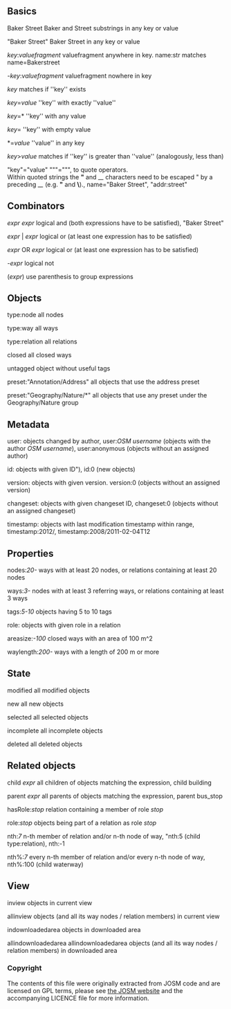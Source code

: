 [//]: # (The contents of this file were originally extracted from JOSM code and are licensed on GPL terms, see LICENSE for more information)


## Basics

Baker Street                Baker and Street substrings in any key or value

"Baker Street"              Baker Street in any key or value

_key_:_valuefragment_       valuefragment anywhere in key. name:str matches name=Bakerstreet

-_key_:_valuefragment_      valuefragment nowhere in key

_key_                       matches if ''key'' exists

_key_=_value_               ''key'' with exactly ''value''

_key_=*                     ''key'' with any value

_key_=                      ''key'' with empty value

*=_value_                   ''value'' in any key

_key_>_value_               matches if ''key'' is greater than ''value'' (analogously, less than)

\"key\"=\"value\"           "\"\"=\"\"", to quote operators.<br>Within quoted strings the __"__ and __\__ characters need to be escaped " by a preceding __\__ (e.g. __\"__ and __\\__)., name=\"Baker Street\", \"addr:street\"


## Combinators

_expr_ _expr_               logical and (both expressions have to be satisfied), "Baker Street"

_expr_ | _expr_             logical or (at least one expression has to be satisfied)

_expr_ OR _expr_            logical or (at least one expression has to be satisfied)

-_expr_                     logical not

(_expr_)                    use parenthesis to group expressions

## Objects

type:node                   all nodes

type:way                    all ways

type:relation               all relations

closed                      all closed ways

untagged                    object without useful tags

preset:"Annotation/Address" all objects that use the address preset

preset:"Geography/Nature/*" all objects that use any preset under the Geography/Nature group

## Metadata

user:                       objects changed by author, user:_OSM username_ (objects with the author _OSM username_), user:anonymous (objects without an assigned author)

id:                         objects with given ID"), id:0 (new objects)

version:                    objects with given version. version:0 (objects without an assigned version)

changeset:                  objects with given changeset ID, changeset:0 (objects without an assigned changeset)

timestamp:                  objects with last modification timestamp within range, timestamp:2012/, timestamp:2008/2011-02-04T12

## Properties

nodes:_20-_                 ways with at least 20 nodes, or relations containing at least 20 nodes

ways:_3-_                   nodes with at least 3 referring ways, or relations containing at least 3 ways

tags:_5-10_                 objects having 5 to 10 tags

role:                       objects with given role in a relation

areasize:_-100_             closed ways with an area of 100 m^2

waylength:_200-_            ways with a length of 200 m or more

## State

modified                    all modified objects

new                         all new objects

selected                    all selected objects

incomplete                  all incomplete objects

deleted                     all deleted objects

## Related objects

child _expr_               all children of objects matching the expression, child building

parent _expr_              all parents of objects matching the expression, parent bus_stop

hasRole:_stop_             relation containing a member of role _stop_

role:_stop_                objects being part of a relation as role _stop_

nth:_7_                    n-th member of relation and/or n-th node of way, "nth:5 (child type:relation), nth:-1

nth%:_7_                  every n-th member of relation and/or every n-th node of way, nth%:100 (child waterway)

## View

inview                      objects in current view

allinview                   objects (and all its way nodes / relation members) in current view

indownloadedarea            objects in downloaded area

allindownloadedarea         allindownloadedarea objects (and all its way nodes / relation members) in downloaded area

### Copyright 

The contents of this file were originally extracted from JOSM code and are licensed on GPL terms, please see [the JOSM website](https://josm.openstreetmap.de/) and the accompanying LICENCE file for more information.
                 
